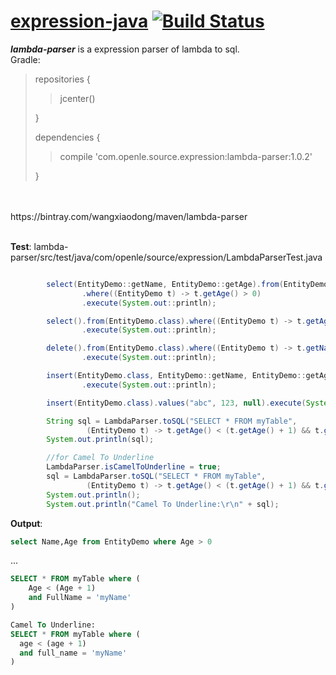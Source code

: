 # [expression-java](https://github.com/iwangxiaodong/expression-java) [![Build Status](https://travis-ci.org/iwangxiaodong/expression-java.svg?branch=master)](https://travis-ci.org/iwangxiaodong/expression-java)

***lambda-parser*** is a expression parser of lambda to sql.
<br />
Gradle:
<br />
> repositories {
> 
> > jcenter()
> 
> }
> 
> dependencies {
>
> > compile 'com.openle.source.expression:lambda-parser:1.0.2'
>
> }
<br />
<br />
    https://bintray.com/wangxiaodong/maven/lambda-parser
<br />
<br />

**Test**: lambda-parser/src/test/java/com/openle/source/expression/LambdaParserTest.java
```java

        select(EntityDemo::getName, EntityDemo::getAge).from(EntityDemo.class)
                .where((EntityDemo t) -> t.getAge() > 0)
                .execute(System.out::println);

        select().from(EntityDemo.class).where((EntityDemo t) -> t.getAge() == 8 && true)
                .execute(System.out::println);

        delete().from(EntityDemo.class).where((EntityDemo t) -> t.getName().equals("abc"))
                .execute(System.out::println);

        insert(EntityDemo.class, EntityDemo::getName, EntityDemo::getAge).values("a", "b")
                .execute(System.out::println);

        insert(EntityDemo.class).values("abc", 123, null).execute(System.out::println);

        String sql = LambdaParser.toSQL("SELECT * FROM myTable",
                 (EntityDemo t) -> t.getAge() < (t.getAge() + 1) && t.getFullName().equals("myName") && true);
        System.out.println(sql);

        //for Camel To Underline
        LambdaParser.isCamelToUnderline = true;
        sql = LambdaParser.toSQL("SELECT * FROM myTable",
                 (EntityDemo t) -> t.getAge() < (t.getAge() + 1) && t.getFullName().equals("myName") && true);
        System.out.println();
        System.out.println("Camel To Underline:\r\n" + sql);

```

**Output**:
```sql
select Name,Age from EntityDemo where Age > 0
```
...
```sql
SELECT * FROM myTable where (
    Age < (Age + 1)
    and FullName = 'myName'
)
```
```sql
Camel To Underline:
SELECT * FROM myTable where (
  age < (age + 1)
  and full_name = 'myName'
)
```
